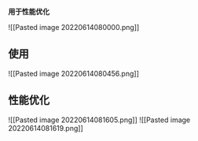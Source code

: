 **用于性能优化**

![[Pasted image 20220614080000.png]]

## 使用

![[Pasted image 20220614080456.png]]


## 性能优化

![[Pasted image 20220614081605.png]]
![[Pasted image 20220614081619.png]]


